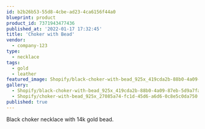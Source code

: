 ```yaml
---
id: b2b26b53-55d8-4cbe-ad23-4ca6156f44a0
blueprint: product
product_id: 7371943477436
published_at: '2022-01-17 17:32:45'
title: 'Choker with Bead'
vendor:
  - company-123
type:
  - necklace
tags:
  - gold
  - leather
featured_image: Shopify/black-choker-with-bead_925x_419cda2b-88b0-4a09-87eb-5d9a7fac5489.jpg
gallery:
  - Shopify/black-choker-with-bead_925x_419cda2b-88b0-4a09-87eb-5d9a7fac5489.jpg
  - Shopify/choker-with-bead_925x_27085a74-fc1d-45d6-a6d6-0c8e5c0da750.jpg
published: true
---
```

<p>Black choker necklace with 14k gold bead.</p>